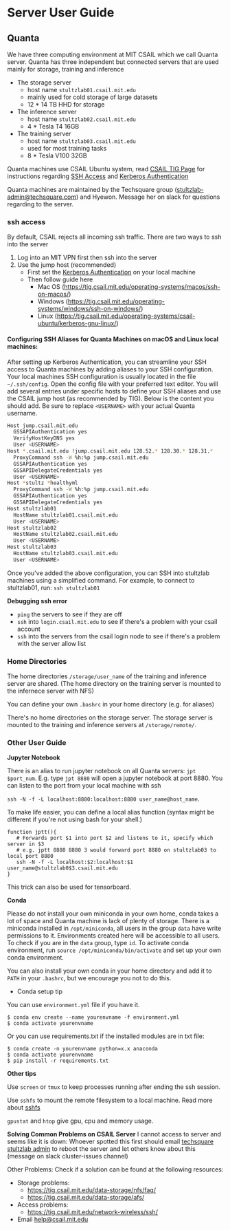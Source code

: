 # Server User Guide
## Quanta
We have three computing environment at MIT CSAIL which we call Quanta server. Quanta has three independent but connected servers that are used mainly for storage, training and inference
- The storage server
   - host name `stultzlab01.csail.mit.edu`
   - mainly used for cold storage of large datasets
   - 12 * 14 TB HHD for storage
- The inference server
   - host name `stultzlab02.csail.mit.edu`
   - 4 * Tesla T4 16GB
- The training server
   - host name `stultzlab03.csail.mit.edu`
   - used for most training tasks
   - 8 * Tesla V100 32GB

Quanta machines use CSAIL Ubuntu system, read [CSAIL TIG Page](https://tig.csail.mit.edu/operating-systems/csail-ubuntu/) for instructions regarding [SSH Access](https://tig.csail.mit.edu/network-wireless/ssh/) and [Kerberos Authentication](https://tig.csail.mit.edu/accounts-authentication/kerberos/)

Quanta machines are maintained by the Techsquare group (stultzlab-admin@techsquare.com) and Hyewon. Message her on slack for questions regarding to the server.

### ssh access
By default, CSAIL rejects all incoming ssh traffic. 
There are two ways to ssh into the server
1. Log into an MIT VPN first then ssh into the server
2. Use the jump host (recommended)
	- First set the [Kerberos Authentication](https://tig.csail.mit.edu/accounts-authentication/kerberos/) on your local machine
	- Then follow guide here 
		- Mac OS (https://tig.csail.mit.edu/operating-systems/macos/ssh-on-macos/)
		- Windows (https://tig.csail.mit.edu/operating-systems/windows/ssh-on-windows/)
		- Linux (https://tig.csail.mit.edu/operating-systems/csail-ubuntu/kerberos-gnu-linux/)


#### Configuring SSH Aliases for Quanta Machines on macOS and Linux local machines:
After setting up Kerberos Authentication, you can streamline your SSH access to Quanta machines by adding aliases to your SSH configuration. Your local machines SSH configuration is usually located in the file `~/.ssh/config`. Open the config file with your preferred text editor. You will add several entries under specific hosts to define your SSH aliases and use the CSAIL jump host (as recommended by TIG). Below is the content you should add. Be sure to replace `<USERNAME>` with your actual Quanta username.
```bash
Host jump.csail.mit.edu
  GSSAPIAuthentication yes
  VerifyHostKeyDNS yes
  User <USERNAME>
Host *.csail.mit.edu !jump.csail.mit.edu 128.52.* 128.30.* 128.31.*
  ProxyCommand ssh -W %h:%p jump.csail.mit.edu
  GSSAPIAuthentication yes
  GSSAPIDelegateCredentials yes
  User <USERNAME>
Host *stultz *healthyml
  ProxyCommand ssh -W %h:%p jump.csail.mit.edu
  GSSAPIAuthentication yes
  GSSAPIDelegateCredentials yes
Host stultzlab01
  HostName stultzlab01.csail.mit.edu
  User <USERNAME>
Host stultzlab02
  HostName stultzlab02.csail.mit.edu
  User <USERNAME>
Host stultzlab03
  HostName stultzlab03.csail.mit.edu
  User <USERNAME>
```

Once you've added the above configuration, you can SSH into stultzlab machines using a simplified command. For example, to connect to stultzlab01, run: `ssh stultzlab01`

**Debugging ssh error**
- `ping` the servers to see if they are off
- `ssh` into `login.csail.mit.edu` to see if there's a problem with your csail account
- `ssh` into the servers from the csail login node to see if there's a problem with the server allow list

### Home Directories

The home directories `/storage/user_name` of the training and inference server are shared. (The home directory on the training server is mounted to the infernece server with NFS)

You can define your own `.bashrc` in your home directory (e.g. for aliases)

There's no home directories on the storage server. The storage server is mounted to the training and inference servers at `/storage/remote/`.

### Other User Guide

**Jupyter Notebook**

There is an alias to run jupyter notebook on all Quanta servers: `jpt $port_num`. E.g. type `jpt 8880` will open a jupyter notebook at port 8880. You can listen to the port from your local machine with ssh

`ssh -N -f -L localhost:8880:localhost:8880 user_name@host_name`.

To make life easier, you can define a local alias function (syntax might be different if you're not using bash for your shell.)
```
function jptt(){
   # Forwards port $1 into port $2 and listens to it, specify which server in $3
   # e.g. jptt 8880 8880 3 would forward port 8880 on stultzlab03 to local port 8880
   ssh -N -f -L localhost:$2:localhost:$1 user_name@stultzlab0$3.csail.mit.edu
}
```
This trick can also be used for tensorboard.

**Conda**

Please do not install your own miniconda in your own home, conda takes a lot of space and Quanta machine is lack of plenty of storage. There is a miniconda installed in `/opt/miniconda`, all users in the group `data` have write permissions to it. Environments created here will be accessible to all users. To check if you are in the `data` group, type `id`. To activate conda environment, run `source /opt/miniconda/bin/activate` and set up your own conda environment. 

You can also install your own conda in your home directory and add it to `PATH` in your `.bashrc`, but we encourage you not to do this.

- Conda setup tip

You can use `environment.yml` file if you have it. 
```
$ conda env create --name yourenvname -f environment.yml
$ conda activate yourenvname
```

Or you can use requirements.txt if the installed modules are in txt file:

```
$ conda create -n yourenvname python=x.x anaconda
$ conda activate yourenvname
$ pip install -r requirements.txt
```
**Other tips**

Use `screen` or `tmux` to keep processes running after ending the ssh session.

Use `sshfs` to mount the remote filesystem to a local machine. Read more about [sshfs](https://github.com/libfuse/sshfs)

`gpustat` and `htop` give gpu, cpu and memory usage.

**Solving Common Problems on CSAIL Server**
I cannot access to server and seems like it is down:
Whoever spotted this first should email [techsquare stultzlab admin](stultzlab-admin@techsquare.com) to reboot the server and let others know about this (message on slack cluster-issues channel)

Other Problems: Check if a solution can be found at the following resources:
  * Storage problems:
       * https://tig.csail.mit.edu/data-storage/nfs/faq/
       * https://tig.csail.mit.edu/data-storage/afs/
* Access problems:
   * https://tig.csail.mit.edu/network-wireless/ssh/
* Email help@csail.mit.edu
